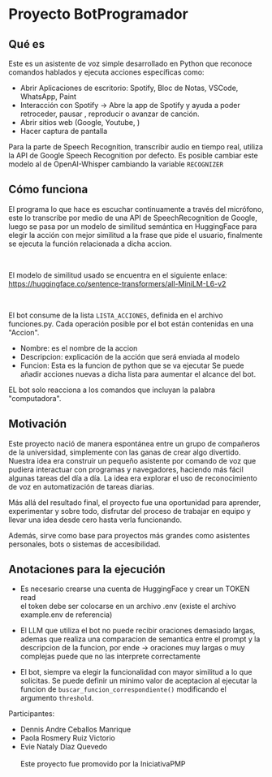 # Proyecto BotProgramador

## Qué es

Este es un asistente de voz simple desarrollado en Python que reconoce comandos hablados y ejecuta acciones específicas como:

- Abrir Aplicaciones de escritorio: Spotify, Bloc de Notas, VSCode, WhatsApp, Paint
- Interacción con Spotify -> Abre la app de Spotify y ayuda a poder retroceder, pausar , reproducir o avanzar de canción.
- Abrir sitios web (Google, Youtube, )
- Hacer captura de pantalla

Para la parte de Speech Recognition, transcribir audio en tiempo real, utiliza la API de Google Speech Recognition por defecto. Es posible cambiar este modelo al de OpenAI-Whisper cambiando la variable `RECOGNIZER`

## Cómo funciona

El programa lo que hace es escuchar continuamente a través del micrófono, este lo transcribe por medio de una API de SpeechRecognition de Google, luego se pasa por un modelo de similitud semántica en HuggingFace para elegir la acción con mejor similitud a la frase que pide el usuario, finalmente se ejecuta la función relacionada a dicha accion.

<br>

El modelo de similitud usado se encuentra en el siguiente enlace:
https://huggingface.co/sentence-transformers/all-MiniLM-L6-v2

<br>

El bot consume de la lista `LISTA_ACCIONES`, definida en el archivo funciones.py. Cada operación posible por el bot están contenidas en una "Accion".

- Nombre: es el nombre de la accion
- Descripcion: explicación de la acción que será enviada al modelo
- Funcion: Esta es la funcion de python que se va ejecutar
  Se puede añadir acciones nuevas a dicha lista para aumentar el alcance del bot.

EL bot solo reacciona a los comandos que incluyan la palabra "computadora".

## Motivación

Este proyecto nació de manera espontánea entre un grupo de compañeros de la universidad, simplemente con las ganas de crear algo divertido.
Nuestra idea era construir un pequeño asistente por comando de voz que pudiera interactuar con programas y navegadores, haciendo más fácil algunas tareas del día a día. La idea era explorar el uso de reconocimiento de voz en automatización de tareas diarias.

Más allá del resultado final, el proyecto fue una oportunidad para aprender, experimentar y sobre todo, disfrutar del proceso de trabajar en equipo y llevar una idea desde cero hasta verla funcionando.

Además, sirve como base para proyectos más grandes como asistentes personales, bots o sistemas de accesibilidad.

## Anotaciones para la ejecución

- Es necesario crearse una cuenta de HuggingFace y crear un TOKEN read \
  el token debe ser colocarse en un archivo .env (existe el archivo example.env de referencia)

- El LLM que utiliza el bot no puede recibir oraciones demasiado largas, ademas que realiza una comparacion de semantica entre el prompt y la descripcion de la funcion, por ende -> oraciones muy largas o muy complejas puede que no las interprete correctamente

- El bot, siempre va elegir la funcionalidad con mayor similitud a lo que solicitas. Se puede definir un minimo valor de aceptacion al ejecutar la funcion de `buscar_funcion_correspondiente()` modificando el argumento `threshold`.

Participantes:

- Dennis Andre Ceballos Manrique
- Paola Rosmery Ruiz Victorio
- Evie Nataly Díaz Quevedo
  <br>
  <br>
  Este proyecto fue promovido por la IniciativaPMP
